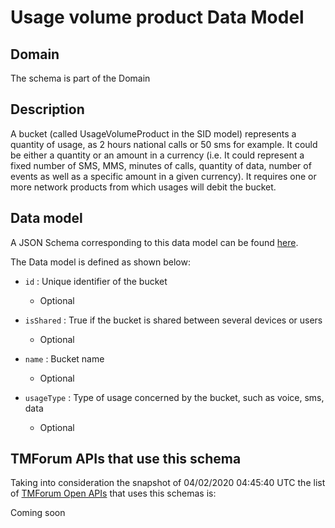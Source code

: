 # Usage volume product Data Model

## Domain

The  schema is part of the  Domain

## Description

A bucket (called UsageVolumeProduct in the SID model) represents a quantity of usage, as 2 hours national calls or 50 sms for example. It could be either a quantity or an amount in a currency (i.e. It could represent a fixed number of SMS, MMS, minutes of calls, quantity of data, number of events as well as a specific amount in a given currency). It requires one or more network products from which usages will debit the bucket.

## Data model

A JSON Schema corresponding to this data model can be found
[here](https://github.com/tmforum-rand/schemas/blob/candidates/Product/UsageVolumeProduct.schema.json).

The Data model is defined as shown below:
- `id` : Unique identifier of the bucket

  - Optional

- `isShared` : True if the bucket is shared between several devices or users

  - Optional

- `name` : Bucket name

  - Optional

- `usageType` : Type of usage concerned by the bucket, such as voice, sms, data

  - Optional





## TMForum APIs that use this schema

Taking into consideration the snapshot of 04/02/2020 04:45:40 UTC the list of [TMForum Open APIs](https://www.tmforum.org/open-apis/) that uses this schemas is:

Coming soon